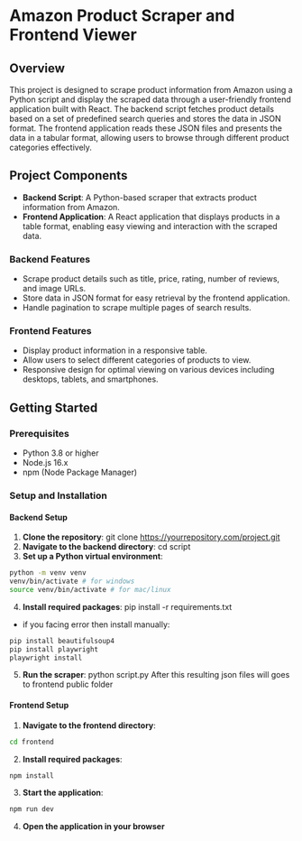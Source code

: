# Amazon Product Scraper and Frontend Viewer

## Overview

This project is designed to scrape product information from Amazon using a Python script and display the scraped data through a user-friendly frontend application built with React. The backend script fetches product details based on a set of predefined search queries and stores the data in JSON format. The frontend application reads these JSON files and presents the data in a tabular format, allowing users to browse through different product categories effectively.

## Project Components

- **Backend Script**: A Python-based scraper that extracts product information from Amazon.
- **Frontend Application**: A React application that displays products in a table format, enabling easy viewing and interaction with the scraped data.

### Backend Features

- Scrape product details such as title, price, rating, number of reviews, and image URLs.
- Store data in JSON format for easy retrieval by the frontend application.
- Handle pagination to scrape multiple pages of search results.

### Frontend Features

- Display product information in a responsive table.
- Allow users to select different categories of products to view.
- Responsive design for optimal viewing on various devices including desktops, tablets, and smartphones.

## Getting Started

### Prerequisites

- Python 3.8 or higher
- Node.js 16.x
- npm (Node Package Manager)

### Setup and Installation

#### Backend Setup

1. **Clone the repository**: git clone https://yourrepository.com/project.git
2. **Navigate to the backend directory**: cd script
3. **Set up a Python virtual environment**:
```bash
python -m venv venv
venv/bin/activate # for windows
source venv/bin/activate # for mac/linux
```
4. **Install required packages**: pip install -r requirements.txt
- if you facing error then install manually:
```bash
pip install beautifulsoup4
pip install playwright
playwright install
```
5. **Run the scraper**: python script.py
After this resulting json files will goes to frontend public folder

#### Frontend Setup
1. **Navigate to the frontend directory**:
```bash
cd frontend
```
2. **Install required packages**:
```bash
npm install
```
3. **Start the application**:
```bash
npm run dev
```
4. **Open the application in your browser**
